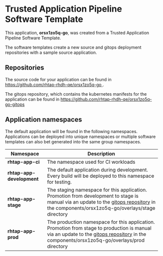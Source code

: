 # Trusted Application Pipeline Software Template

This application, **orsx1zo5q-go**, was created from a Trusted Application Pipeline Software Template.

The software templates create a new source and gitops deployment repositories with a sample source application. 

## Repositories

The source code for your application can be found in [https://github.com/rhtap-rhdh-qe/orsx1zo5q-go ](https://github.com/rhtap-rhdh-qe/orsx1zo5q-go ).
 
The gitops repository, which contains the kubernetes manifests for the application can be found in 
[https://github.com/rhtap-rhdh-qe/orsx1zo5q-go-gitops ](https://github.com/rhtap-rhdh-qe/orsx1zo5q-go-gitops ) 

## Application namespaces 

The default application will be found in the following namespaces. Applications can be deployed into unique namespaces or multiple software templates can also bet generated into the same group namespaces.  

|  Namespace   |  Description   |  
| -------- | -------- |
| **rhtap-app-ci** | The namespace used for CI workloads |
| **rhtap-app-development** | The default application during development. Every build will be deployed to this namespace for testing. |
| **rhtap-app-stage** | The staging namespace for this application. Promotion from development to stage is manual via an update to the [gitops repository](https://github.com/rhtap-rhdh-qe/orsx1zo5q-go-gitops ) in the components/orsx1zo5q-go/overlays/stage directory |
| **rhtap-app-prod** | The production namespace for this application. Promotion from stage to production is manual via an update to the [gitops repository](https://github.com/rhtap-rhdh-qe/orsx1zo5q-go-gitops ) in the components/orsx1zo5q-go/overlays/prod directory |